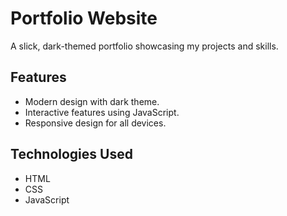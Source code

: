 # Portfolio Website

A slick, dark-themed portfolio showcasing my projects and skills.

## Features
- Modern design with dark theme.
- Interactive features using JavaScript.
- Responsive design for all devices.

## Technologies Used
- HTML
- CSS
- JavaScript